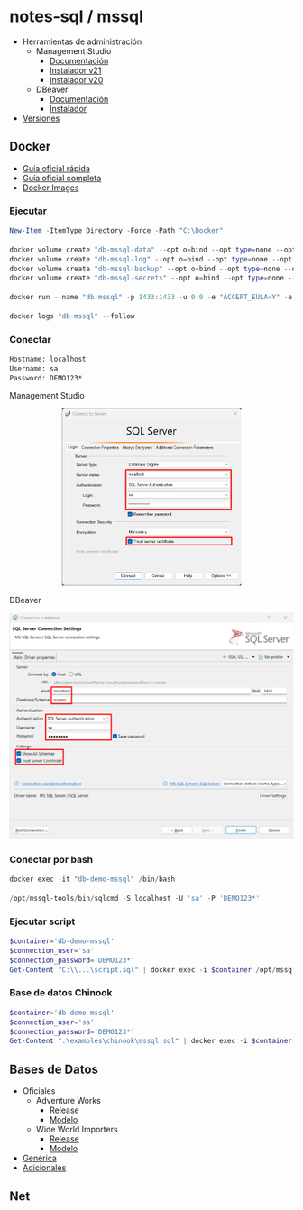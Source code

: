 # notes-sql / mssql

- Herramientas de administración
  - Management Studio
    - [Documentación](https://learn.microsoft.com/en-us/sql/ssms/download-sql-server-management-studio-ssms)
    - [Instalador v21](https://learn.microsoft.com/en-us/ssms/release-notes-21)
    - [Instalador v20](https://learn.microsoft.com/en-us/ssms/release-notes-20)
  - DBeaver
    - [Documentación](https://dbeaver.com/docs/dbeaver/)
    - [Instalador](https://dbeaver.io/download/)
- [Versiones](https://sqlserverbuilds.blogspot.com)

## Docker

- [Guía oficial rápida](https://learn.microsoft.com/en-us/sql/linux/quickstart-install-connect-docker)
- [Guía oficial completa](https://learn.microsoft.com/en-us/sql/linux/sql-server-linux-docker-container-deployment)
- [Docker Images](https://hub.docker.com/_/microsoft-mssql-server)

### Ejecutar

```powershell
New-Item -ItemType Directory -Force -Path "C:\Docker"

docker volume create "db-mssql-data" --opt o=bind --opt type=none --opt device="C:\Docker\db-mssql-data"
docker volume create "db-mssql-log" --opt o=bind --opt type=none --opt device="C:\Docker\db-mssql-log"
docker volume create "db-mssql-backup" --opt o=bind --opt type=none --opt device="C:\Docker\db-mssql-backup"
docker volume create "db-mssql-secrets" --opt o=bind --opt type=none --opt device="C:\Docker\db-mssql-secrets"

docker run --name "db-mssql" -p 1433:1433 -u 0:0 -e "ACCEPT_EULA=Y" -e "MSSQL_SA_PASSWORD=DEMO123*" -e "MSSQL_COLLATION=SQL_Latin1_General_CP1_CI_AI" -v "db-mssql-data:/var/opt/mssql/data" -v "db-mssql-log:/var/opt/mssql/log" -v "db-mssql-backup:/var/opt/mssql/backup" -v "db-mssql-secrets:/var/opt/mssql/secrets" -d "mcr.microsoft.com/mssql/server:2022-CU20-ubuntu-22.04"

docker logs "db-mssql" --follow
```

### Conectar

```txt
Hostname: localhost
Username: sa
Password: DEMO123*
```
Management Studio
<p align="center">
  <img src="./assets/mssql1.png" width="317.5"/>
</p>
DBeaver
<p align="center">
  <img src="./assets/mssql2.png" width="524"/>
</p>

### Conectar por bash

```powershell
docker exec -it "db-demo-mssql" /bin/bash

/opt/mssql-tools/bin/sqlcmd -S localhost -U 'sa' -P 'DEMO123*'
```

### Ejecutar script

```powershell
$container='db-demo-mssql'
$connection_user='sa'
$connection_password='DEMO123*'
Get-Content "C:\\...\script.sql" | docker exec -i $container /opt/mssql-tools/bin/sqlcmd -S localhost -U $connection_user -P $connection_password
```

### Base de datos Chinook

```powershell
$container='db-demo-mssql'
$connection_user='sa'
$connection_password='DEMO123*'
Get-Content ".\examples\chinook\mssql.sql" | docker exec -i $container /opt/mssql-tools/bin/sqlcmd -S localhost -U $connection_user -P $connection_password
```

## Bases de Datos

- Oficiales
  - Adventure Works
    - [Release](https://github.com/Microsoft/sql-server-samples/releases/tag/adventureworks)
    - [Modelo](https://dataedo.com/samples/html/AdventureWorks/)
  - Wide World Importers
    - [Release](https://github.com/Microsoft/sql-server-samples/releases/tag/wide-world-importers-v1.0)
    - [Modelo](https://dataedo.com/samples/html/WideWorldImporters)
- [Genérica](https://github.com/lerocha/chinook-database)
- [Adicionales](https://dataedo.com/kb/databases/sql-server/sample-databases)

## Net
